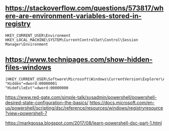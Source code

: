 


## https://stackoverflow.com/questions/573817/where-are-environment-variables-stored-in-registry
    HKEY_CURRENT_USER\Environment
    HKEY_LOCAL_MACHINE\SYSTEM\CurrentControlSet\Control\Session Manager\Environment


## https://www.technipages.com/show-hidden-files-windows
    [HKEY_CURRENT_USER\Software\Microsoft\Windows\CurrentVersion\Explorer\Advanced]
    "Hidden"=dword:00000001
    "HideFileExt"=dword:00000000

https://www.red-gate.com/simple-talk/sysadmin/powershell/powershell-desired-state-configuration-the-basics/
https://docs.microsoft.com/en-us/powershell/scripting/dsc/reference/resources/windows/registryresource?view=powershell-7

https://markgossa.blogspot.com/2017/08/learn-powershell-dsc-part-1.html
